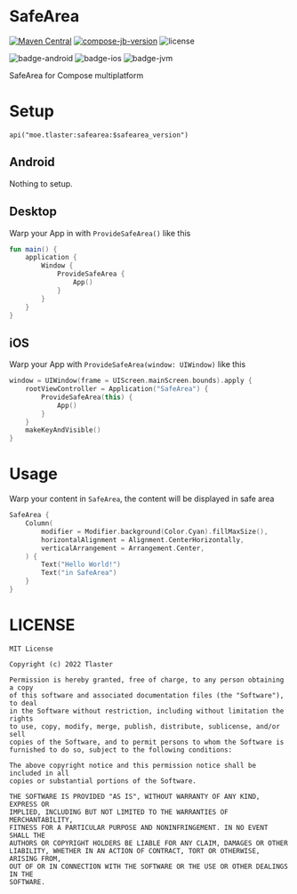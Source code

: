 # SafeArea
[![Maven Central](https://maven-badges.herokuapp.com/maven-central/moe.tlaster/safearea/badge.svg)](https://maven-badges.herokuapp.com/maven-central/moe.tlaster/safearea)
[![compose-jb-version](https://img.shields.io/badge/compose--jb-1.2.0--alpha01--dev745-blue)](https://github.com/JetBrains/compose-jb)
![license](https://img.shields.io/github/license/Tlaster/SafeArea)

![badge-android](https://img.shields.io/badge/Platform-Android-brightgreen)
![badge-ios](https://img.shields.io/badge/Platform-iOS-lightgray)
![badge-jvm](https://img.shields.io/badge/Platform-JVM-orange)

SafeArea for Compose multiplatform

# Setup
```
api("moe.tlaster:safearea:$safearea_version")
```
## Android
Nothing to setup.
## Desktop
Warp your App in with `ProvideSafeArea()` like this
```Kotlin
fun main() {
    application {
        Window {
            ProvideSafeArea {
                App()
            }
        }
    }
}
```
## iOS
Warp your App with `ProvideSafeArea(window: UIWindow)` like this
```Kotlin
window = UIWindow(frame = UIScreen.mainScreen.bounds).apply {
    rootViewController = Application("SafeArea") {
        ProvideSafeArea(this) {
            App()
        }
    }
    makeKeyAndVisible()
}
```

# Usage
Warp your content in `SafeArea`, the content will be displayed in safe area
```Kotlin
SafeArea {
    Column(
        modifier = Modifier.background(Color.Cyan).fillMaxSize(),
        horizontalAlignment = Alignment.CenterHorizontally,
        verticalArrangement = Arrangement.Center,
    ) {
        Text("Hello World!")
        Text("in SafeArea")
    }
}
```


# LICENSE
```
MIT License

Copyright (c) 2022 Tlaster

Permission is hereby granted, free of charge, to any person obtaining a copy
of this software and associated documentation files (the "Software"), to deal
in the Software without restriction, including without limitation the rights
to use, copy, modify, merge, publish, distribute, sublicense, and/or sell
copies of the Software, and to permit persons to whom the Software is
furnished to do so, subject to the following conditions:

The above copyright notice and this permission notice shall be included in all
copies or substantial portions of the Software.

THE SOFTWARE IS PROVIDED "AS IS", WITHOUT WARRANTY OF ANY KIND, EXPRESS OR
IMPLIED, INCLUDING BUT NOT LIMITED TO THE WARRANTIES OF MERCHANTABILITY,
FITNESS FOR A PARTICULAR PURPOSE AND NONINFRINGEMENT. IN NO EVENT SHALL THE
AUTHORS OR COPYRIGHT HOLDERS BE LIABLE FOR ANY CLAIM, DAMAGES OR OTHER
LIABILITY, WHETHER IN AN ACTION OF CONTRACT, TORT OR OTHERWISE, ARISING FROM,
OUT OF OR IN CONNECTION WITH THE SOFTWARE OR THE USE OR OTHER DEALINGS IN THE
SOFTWARE.
```
